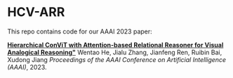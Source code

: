 # HCV-ARR
This repo contains code for our AAAI 2023 paper: 

[**Hierarchical ConViT with Attention-based Relational Reasoner for Visual Analogical Reasoning"**]()
Wentao He, Jialu Zhang, Jianfeng Ren, Ruibin Bai, Xudong Jiang 
*Proceedings of the AAAI Conference on Artificial Intelligence (AAAI)*, 2023. 


